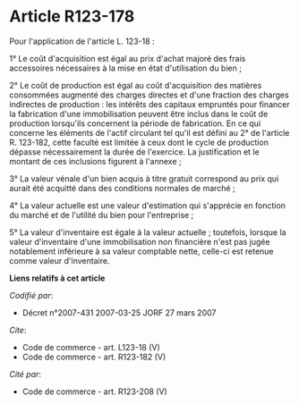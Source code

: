 # Article R123-178

Pour l'application de l'article L. 123-18 : 

1° Le coût d'acquisition est égal au prix d'achat majoré des frais accessoires nécessaires à la mise en état d'utilisation du
bien ; 

2° Le coût de production est égal au coût d'acquisition des matières consommées augmenté des charges directes et d'une
fraction des charges indirectes de production : les intérêts des capitaux empruntés pour financer la fabrication d'une
immobilisation peuvent être inclus dans le coût de production lorsqu'ils concernent la période de fabrication. En ce qui
concerne les éléments de l'actif circulant tel qu'il est défini au 2° de l'article R. 123-182, cette faculté est limitée à
ceux dont le cycle de production dépasse nécessairement la durée de l'exercice. La justification et le montant de ces
inclusions figurent à l'annexe ; 

3° La valeur vénale d'un bien acquis à titre gratuit correspond au prix qui aurait été acquitté dans des conditions normales
de marché ; 

4° La valeur actuelle est une valeur d'estimation qui s'apprécie en fonction du marché et de l'utilité du bien pour
l'entreprise ; 

5° La valeur d'inventaire est égale à la valeur actuelle ; toutefois, lorsque la valeur d'inventaire d'une immobilisation non
financière n'est pas jugée notablement inférieure à sa valeur comptable nette, celle-ci est retenue comme valeur
d'inventaire.

**Liens relatifs à cet article**

_Codifié par_:

  - Décret n°2007-431 2007-03-25 JORF 27 mars 2007

_Cite_:

  - Code de commerce - art. L123-18 (V)
  - Code de commerce - art. R123-182 (V)

_Cité par_:

  - Code de commerce - art. R123-208 (V)
